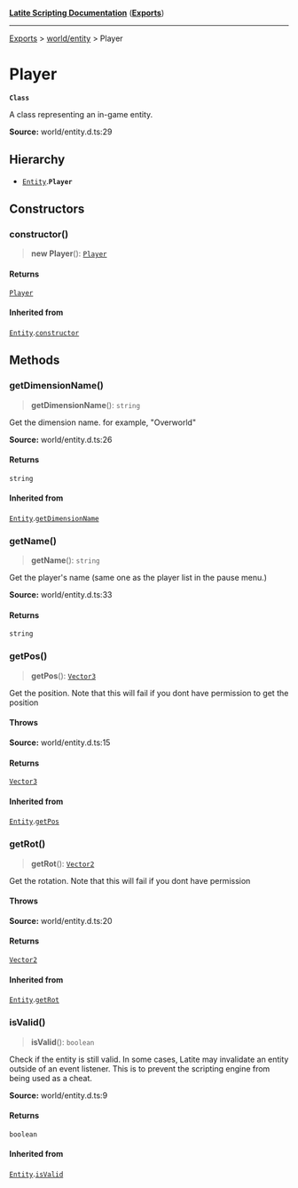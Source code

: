 [**Latite Scripting Documentation**](../../README.md) ([**Exports**](../../exports.md))

---

[Exports](../../exports.md) > [world/entity](../index.md) > Player

# Player

**`Class`**

A class representing an in-game entity.

**Source:** world/entity.d.ts:29

## Hierarchy

- [`Entity`](class.Entity.md).**`Player`**

## Constructors

### constructor()

> **new Player**(): [`Player`](class.Player.md)

#### Returns

[`Player`](class.Player.md)

#### Inherited from

[`Entity`](class.Entity.md).[`constructor`](class.Entity.md#constructor)

## Methods

### getDimensionName()

> **getDimensionName**(): `string`

Get the dimension name.
for example, "Overworld"

**Source:** world/entity.d.ts:26

#### Returns

`string`

#### Inherited from

[`Entity`](class.Entity.md).[`getDimensionName`](class.Entity.md#getdimensionname)

### getName()

> **getName**(): `string`

Get the player's name (same one as the player list in the pause menu.)

**Source:** world/entity.d.ts:33

#### Returns

`string`

### getPos()

> **getPos**(): [`Vector3`](../../module.gfx_graphics/classes/class.Vector3.md)

Get the position. Note that this will fail if you dont have permission to get the position

#### Throws

**Source:** world/entity.d.ts:15

#### Returns

[`Vector3`](../../module.gfx_graphics/classes/class.Vector3.md)

#### Inherited from

[`Entity`](class.Entity.md).[`getPos`](class.Entity.md#getpos)

### getRot()

> **getRot**(): [`Vector2`](../../module.gfx_graphics/classes/class.Vector2.md)

Get the rotation. Note that this will fail if you dont have permission

#### Throws

**Source:** world/entity.d.ts:20

#### Returns

[`Vector2`](../../module.gfx_graphics/classes/class.Vector2.md)

#### Inherited from

[`Entity`](class.Entity.md).[`getRot`](class.Entity.md#getrot)

### isValid()

> **isValid**(): `boolean`

Check if the entity is still valid. In some cases, Latite may invalidate an entity outside of an
event listener. This is to prevent the scripting engine from being used as a cheat.

**Source:** world/entity.d.ts:9

#### Returns

`boolean`

#### Inherited from

[`Entity`](class.Entity.md).[`isValid`](class.Entity.md#isvalid)
